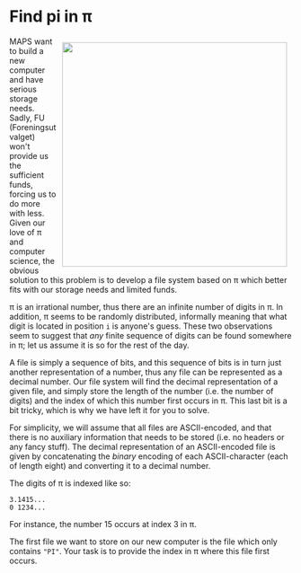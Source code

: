 # Find pi in π
<img src="https://tstoaddicts.files.wordpress.com/2014/03/pi-pie.jpg" align="right" style="width: 400px; margin: 10px;">

MAPS want to build a new computer and have serious storage needs. Sadly, FU
(Foreningsutvalget) won't provide us the sufficient funds, forcing us to do
more with less. Given our love of π and computer science, the obvious solution
to this problem is to develop a file system based on π which better fits with
our storage needs and limited funds.

π is an irrational number, thus there are an infinite number of digits in π.
In addition, π seems to be randomly distributed, informally meaning that what
digit is located in position `i` is anyone's guess. These two observations seem to
suggest that *any* finite sequence of digits can be found somewhere in π; let
us assume it is so for the rest of the day.

A file is simply a sequence of bits, and this sequence of bits is in turn just
another representation of a number, thus any file can be represented as a
decimal number. Our file system will find the decimal representation of a given
file, and simply store the length of the number (i.e. the number of digits) and
the index of which this number first occurs in π. This last bit is a bit
tricky, which is why we have left it for you to solve.

For simplicity, we will assume that all files are ASCII-encoded, and that there
is no auxiliary information that needs to be stored (i.e. no headers or any
fancy stuff). The decimal representation of an ASCII-encoded file is given by
concatenating the *binary* encoding of each ASCII-character (each of length
eight) and converting it to a decimal number.

The digits of π is indexed like so:

```
3.1415...
0 1234...
```

For instance, the number 15 occurs at index 3 in π.

The first file we want to store on our new computer is the file which only
contains `"PI"`. Your task is to provide the index in π where this file first
occurs.
